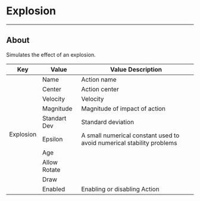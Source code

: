 # Explosion

___

## About

Simulates the effect of an explosion.

<table><thead>
  <tr>
    <th>Key</th>
    <th>Value</th>
    <th>Value Description</th>
  </tr></thead>
<tbody>
  <tr>
    <td rowspan="10">Explosion</td>
    <td>Name</td>
    <td>Action name</td>
  </tr>
  <tr>
    <td>Center</td>
    <td>Action center</td>
  </tr>
  <tr>
    <td>Velocity</td>
    <td>Velocity</td>
  </tr>
  <tr>
    <td>Magnitude</td>
    <td>Magnitude of impact of action</td>
  </tr>
  <tr>
    <td>Standart Dev</td>
    <td>Standard deviation</td>
  </tr>
  <tr>
    <td>Epsilon</td>
    <td>A small numerical constant used to avoid numerical stability problems</td>
  </tr>
  <tr>
    <td>Age</td>
    <td></td>
  </tr>
  <tr>
    <td>Allow Rotate</td>
    <td></td>
  </tr>
  <tr>
    <td>Draw</td>
    <td></td>
  </tr>
  <tr>
    <td>Enabled</td>
    <td>Enabling or disabling Action</td>
  </tr>
</tbody>
</table>
